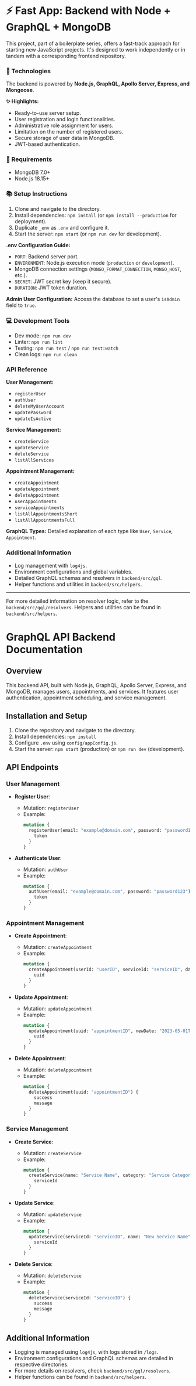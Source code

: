 # ⚡️ Fast App: Backend with Node + GraphQL + MongoDB

This project, part of a boilerplate series, offers a fast-track approach for starting new JavaScript projects. It's designed to work independently or in tandem with a corresponding frontend repository.

### 🎁 Technologies
The backend is powered by **Node.js, GraphQL, Apollo Server, Express, and Mongoose**.

**✨ Highlights:**
- Ready-to-use server setup.
- User registration and login functionalities.
- Administrative role assignment for users.
- Limitation on the number of registered users.
- Secure storage of user data in MongoDB.
- JWT-based authentication.

### 📝 Requirements
- MongoDB 7.0+
- Node.js 18.15+

### 📚 Setup Instructions
1. Clone and navigate to the directory.
2. Install dependencies: `npm install` (or `npm install --production` for deployment).
3. Duplicate `_env` as `.env` and configure it.
4. Start the server: `npm start` (or `npm run dev` for development).

**.env Configuration Guide:**
- `PORT`: Backend server port.
- `ENVIRONMENT`: Node.js execution mode (`production` or `development`).
- MongoDB connection settings (`MONGO_FORMAT_CONNECTION`, `MONGO_HOST`, etc.).
- `SECRET`: JWT secret key (keep it secure).
- `DURATION`: JWT token duration.

**Admin User Configuration:**
Access the database to set a user's `isAdmin` field to `true`.

### 💻 Development Tools
- Dev mode: `npm run dev`
- Linter: `npm run lint`
- Testing: `npm run test` / `npm run test:watch`
- Clean logs: `npm run clean`

### API Reference

**User Management:**
- `registerUser`
- `authUser`
- `deleteMyUserAccount`
- `updatePassword`
- `updateIsActive`

**Service Management:**
- `createService`
- `updateService`
- `deleteService`
- `listAllServices`

**Appointment Management:**
- `createAppointment`
- `updateAppointment`
- `deleteAppointment`
- `userAppointments`
- `serviceAppointments`
- `listAllAppointmentsShort`
- `listAllAppointmentsFull`

**GraphQL Types:**
Detailed explanation of each type like `User`, `Service`, `Appointment`.

### Additional Information
- Log management with `log4js`.
- Environment configurations and global variables.
- Detailed GraphQL schemas and resolvers in `backend/src/gql`.
- Helper functions and utilities in `backend/src/helpers`.

---

For more detailed information on resolver logic, refer to the `backend/src/gql/resolvers`. Helpers and utilities can be found in `backend/src/helpers`.

# GraphQL API Backend Documentation

## Overview
This backend API, built with Node.js, GraphQL, Apollo Server, Express, and MongoDB, manages users, appointments, and services. It features user authentication, appointment scheduling, and service management.

## Installation and Setup
1. Clone the repository and navigate to the directory.
2. Install dependencies: `npm install`
3. Configure `.env` using `config/appConfig.js`.
4. Start the server: `npm start` (production) or `npm run dev` (development).

## API Endpoints

### User Management
- **Register User**: 
  - Mutation: `registerUser`
  - Example: 
    ```graphql
    mutation {
      registerUser(email: "example@domain.com", password: "password123", userType: NORMAL_USER) {
        token
      }
    }
    ```

- **Authenticate User**: 
  - Mutation: `authUser`
  - Example: 
    ```graphql
    mutation {
      authUser(email: "example@domain.com", password: "password123") {
        token
      }
    }
    ```

### Appointment Management
- **Create Appointment**: 
  - Mutation: `createAppointment`
  - Example: 
    ```graphql
    mutation {
      createAppointment(userId: "userID", serviceId: "serviceID", date: "2023-04-01T09:00:00.000Z") {
        uuid
      }
    }
    ```

- **Update Appointment**: 
  - Mutation: `updateAppointment`
  - Example: 
    ```graphql
    mutation {
      updateAppointment(uuid: "appointmentID", newDate: "2023-05-01T09:00:00.000Z", newStatus: "confirmed") {
        uuid
      }
    }
    ```

- **Delete Appointment**: 
  - Mutation: `deleteAppointment`
  - Example: 
    ```graphql
    mutation {
      deleteAppointment(uuid: "appointmentID") {
        success
        message
      }
    }
    ```

### Service Management
- **Create Service**: 
  - Mutation: `createService`
  - Example: 
    ```graphql
    mutation {
      createService(name: "Service Name", category: "Service Category") {
        serviceId
      }
    }
    ```

- **Update Service**: 
  - Mutation: `updateService`
  - Example: 
    ```graphql
    mutation {
      updateService(serviceId: "serviceID", name: "New Service Name", category: "New Category") {
        serviceId
      }
    }
    ```

- **Delete Service**: 
  - Mutation: `deleteService`
  - Example: 
    ```graphql
    mutation {
      deleteService(serviceId: "serviceID") {
        success
        message
      }
    }
    ```

## Additional Information
- Logging is managed using `log4js`, with logs stored in `/logs`.
- Environment configurations and GraphQL schemas are detailed in respective directories.
- For more details on resolvers, check `backend/src/gql/resolvers`.
- Helper functions can be found in `backend/src/helpers`.
